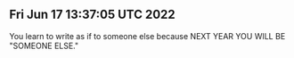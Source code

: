 ## Fri Jun 17 13:37:05 UTC 2022

You learn to write as if to someone else because NEXT YEAR YOU WILL BE
"SOMEONE ELSE."
